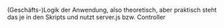 (Geschäfts-)Logik der Anwendung, also theoretisch, aber praktisch steht das je in den Skripts und nutzt server.js bzw. Controller